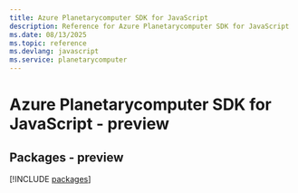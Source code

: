 ```yaml
---
title: Azure Planetarycomputer SDK for JavaScript
description: Reference for Azure Planetarycomputer SDK for JavaScript
ms.date: 08/13/2025
ms.topic: reference
ms.devlang: javascript
ms.service: planetarycomputer
---
```

# Azure Planetarycomputer SDK for JavaScript - preview
## Packages - preview
[!INCLUDE [packages](planetarycomputer-index.md)]